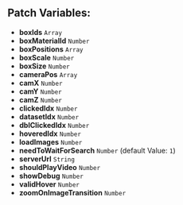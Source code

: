 ## Patch Variables:

* __boxIds__ ```Array```
* __boxMaterialId__ ```Number```
* __boxPositions__ ```Array```
* __boxScale__ ```Number```
* __boxSize__ ```Number```
* __cameraPos__ ```Array```
* __camX__ ```Number```
* __camY__ ```Number```
* __camZ__ ```Number```
* __clickedIdx__ ```Number```
* __datasetIdx__ ```Number```
* __dblClickedIdx__ ```Number```
* __hoveredIdx__ ```Number```
* __loadImages__ ```Number```
* __needToWaitForSearch__ ```Number``` (default Value: `1`)
* __serverUrl__ ```String```
* __shouldPlayVideo__ ```Number```
* __showDebug__ ```Number```
* __validHover__ ```Number```
* __zoomOnImageTransition__ ```Number```

